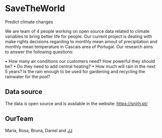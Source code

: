 # SaveTheWorld

Predict climate changes 

We are team of 4 people working on open source data related to climate variables to bring better life for people.
Our current project is dealing with make rights decisions regarding to monthly  mean amout of precipitation and monthly mean temperature in Cascais area of Portugal. 
Our research aims to answer the following questions:

• How many air conditions our customers need? How powerful they should be?
• Do they need to add central heating?
• How much will rain in the next 5 years? Is the rain enough to be used for gardening and recycling the rainwater for the pool?


## Data source

The data is open source and is available in the website: https://snirh.pt/

## OurTeam

Maria, Rosa, Bruna, Daniel and [JJ](https://github.com/JJ)



